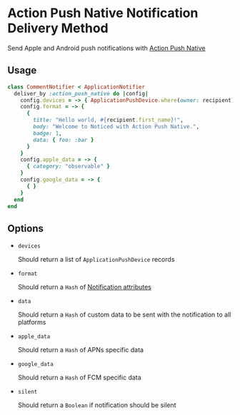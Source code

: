 # Action Push Native Notification Delivery Method

Send Apple and Android push notifications with [Action Push Native](https://github.com/rails/action_push_native)

## Usage

```ruby
class CommentNotifier < ApplicationNotifier
  deliver_by :action_push_native do |config|
    config.devices = -> { ApplicationPushDevice.where(owner: recipient) }
    config.format = -> {
      {
        title: "Hello world, #{recipient.first_name}!",
        body: "Welcome to Noticed with Action Push Native.",
        badge: 1,
        data: { foo: :bar }
      }
    }
    config.apple_data = -> {
      { category: "observable" }
    }
    config.google_data = -> {
      { }
    }
  end
end
```

## Options

* `devices`

  Should return a list of `ApplicationPushDevice` records

* `format`

  Should return a `Hash` of [Notification attributes](https://github.com/rails/action_push_native/tree/main?tab=readme-ov-file#actionpushnativenotification-attributes)

* `data`

  Should return a `Hash` of custom data to be sent with the notification to all platforms

* `apple_data`

  Should return a `Hash` of APNs specific data

* `google_data`

  Should return a `Hash` of FCM specific data

* `silent`

  Should return a `Boolean` if notification should be silent
